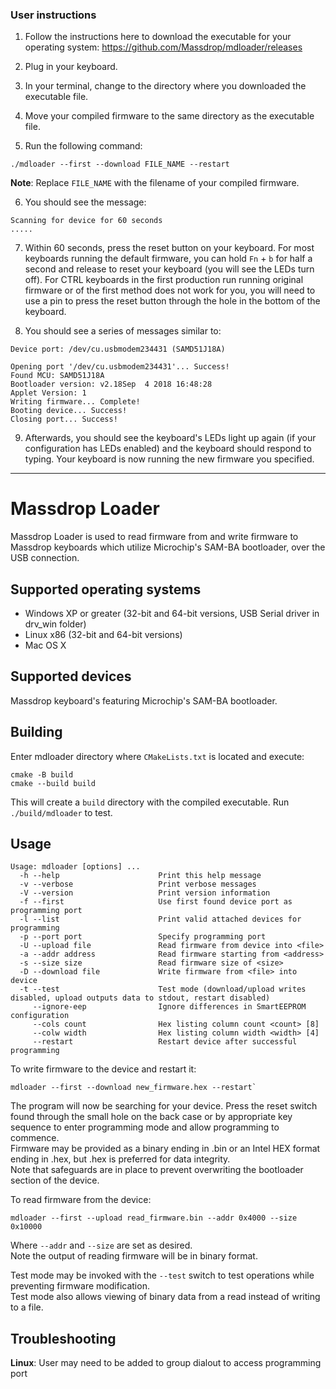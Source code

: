 ### User instructions

1. Follow the instructions here to download the executable for your operating system: https://github.com/Massdrop/mdloader/releases

2. Plug in your keyboard.

3. In your terminal, change to the directory where you downloaded the executable file.

4. Move your compiled firmware to the same directory as the executable file.

5. Run the following command:
```
./mdloader --first --download FILE_NAME --restart
```
**Note**: Replace `FILE_NAME` with the filename of your compiled firmware.

6. You should see the message:
```
Scanning for device for 60 seconds
.....
```

7. Within 60 seconds, press the reset button on your keyboard. For most keyboards running the default firmware, you can hold `Fn` + `b` for half a second and release to reset your keyboard (you will see the LEDs turn off). For CTRL keyboards in the first production run running original firmware or of the first method does not work for you, you will need to use a pin to press the reset button through the hole in the bottom of the keyboard.

8. You should see a series of messages similar to:
```
Device port: /dev/cu.usbmodem234431 (SAMD51J18A)

Opening port '/dev/cu.usbmodem234431'... Success!
Found MCU: SAMD51J18A
Bootloader version: v2.18Sep  4 2018 16:48:28
Applet Version: 1
Writing firmware... Complete!
Booting device... Success!
Closing port... Success!
```

9. Afterwards, you should see the keyboard's LEDs light up again (if your configuration has LEDs enabled) and the keyboard should respond to typing. Your keyboard is now running the new firmware you specified.

-----

# Massdrop Loader

Massdrop Loader is used to read firmware from and write firmware to Massdrop keyboards which utilize Microchip's SAM-BA bootloader, over the USB connection.

## Supported operating systems

- Windows XP or greater (32-bit and 64-bit versions, USB Serial driver in drv_win folder)
- Linux x86 (32-bit and 64-bit versions)
- Mac OS X

## Supported devices

Massdrop keyboard's featuring Microchip's SAM-BA bootloader.

## Building

Enter mdloader directory where `CMakeLists.txt` is located and execute:

```
cmake -B build
cmake --build build
```

This will create a `build` directory with the compiled executable. Run `./build/mdloader` to test.

## Usage
```
Usage: mdloader [options] ...
  -h --help                      Print this help message
  -v --verbose                   Print verbose messages
  -V --version                   Print version information
  -f --first                     Use first found device port as programming port
  -l --list                      Print valid attached devices for programming
  -p --port port                 Specify programming port
  -U --upload file               Read firmware from device into <file>
  -a --addr address              Read firmware starting from <address>
  -s --size size                 Read firmware size of <size>
  -D --download file             Write firmware from <file> into device
  -t --test                      Test mode (download/upload writes disabled, upload outputs data to stdout, restart disabled)
     --ignore-eep                Ignore differences in SmartEEPROM configuration
     --cols count                Hex listing column count <count> [8]
     --colw width                Hex listing column width <width> [4]
     --restart                   Restart device after successful programming
```

To write firmware to the device and restart it:

```
mdloader --first --download new_firmware.hex --restart`
```

The program will now be searching for your device. Press the reset switch found through the small hole on the back case or by appropriate key sequence to enter programming mode and allow programming to commence.  
Firmware may be provided as a binary ending in .bin or an Intel HEX format ending in .hex, but .hex is preferred for data integrity.  
Note that safeguards are in place to prevent overwriting the bootloader section of the device.

To read firmware from the device:

```
mdloader --first --upload read_firmware.bin --addr 0x4000 --size 0x10000
```

Where `--addr` and `--size` are set as desired.  
Note the output of reading firmware will be in binary format.

Test mode may be invoked with the `--test` switch to test operations while preventing firmware modification.  
Test mode also allows viewing of binary data from a read instead of writing to a file.

## Troubleshooting

**Linux**: User may need to be added to group dialout to access programming port  
